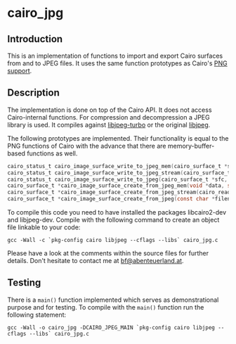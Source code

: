 # cairo_jpg

## Introduction

This is an implementation of functions to import and export Cairo surfaces from
and to JPEG files. It uses the same function prototypes as Cairo's [PNG
support](http://www.cairographics.org/manual/cairo-PNG-Support.html).

## Description

The implementation is done on top of the Cairo API. It does not access
Cairo-internal functions.
For compression and decompression a JPEG library is used. It compiles against
[libjpeg-turbo](https://libjpeg-turbo.org/) or the original
[libjpeg](http://www.ijg.org/).

The following prototypes are implemented. Their functionality is equal to the
PNG functions of Cairo with the advance that there are memory-buffer-based
functions as well.

```C
cairo_status_t cairo_image_surface_write_to_jpeg_mem(cairo_surface_t *sfc, unsigned char **data, size_t *len, int quality);
cairo_status_t cairo_image_surface_write_to_jpeg_stream(cairo_surface_t *sfc, cairo_write_func_t write_func, void *closure, int quality);
cairo_status_t cairo_image_surface_write_to_jpeg(cairo_surface_t *sfc, const char *filename, int quality);
cairo_surface_t *cairo_image_surface_create_from_jpeg_mem(void *data, size_t len);
cairo_surface_t *cairo_image_surface_create_from_jpeg_stream(cairo_read_func_t read_func, void *closure);
cairo_surface_t *cairo_image_surface_create_from_jpeg(const char *filename);
```

To compile this code you need to have installed the packages libcairo2-dev
and libjpeg-dev. Compile with the following command to create an object file
linkable to your code:
```Shell
gcc -Wall -c `pkg-config cairo libjpeg --cflags --libs` cairo_jpg.c
```

Please have a look at the comments within the source files for further details.
Don't hesitate to contact me at [bf@abenteuerland.at](mailto:bf@abenteuerland.at).

## Testing

There is a ```main()``` function implemented which serves as demonstrational
purpose and for testing. To compile with the ```main()``` function run the
following statement:
```Shell
gcc -Wall -o cairo_jpg -DCAIRO_JPEG_MAIN `pkg-config cairo libjpeg --cflags --libs` cairo_jpg.c
```

